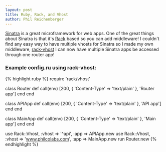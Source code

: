 ```yaml
---
layout: post
title: Ruby, Rack, and Vhost
author: Phil Reichenberger
---
```


[Sinatra](http://www.sinatrarb.com/) is a great microframework for web apps. One of the great things about Sinatra is that it's [Rack](http://rack.github.com/) based so you can add middleware! I couldn't find any easy way to have multiple vhosts for Sinatra so I made my own middleware, [rack-vhost](http://github.com/preichen/rack-vhost) I can now have multiple Sinatra apps be accessed through one router app!

### Example config.ru using rack-vhost:
{% highlight ruby %}
require 'rack/vhost'

class Router
  def call(env)
    [200, { 'Content-Type' => 'text/plain' }, 'Router app']
  end
end

class APIApp
  def call(env)
    [200, { 'Content-Type' => 'text/plain' }, 'API app']
  end
end

class MainApp
  def call(env)
    [200, { 'Content-Type' => 'text/plain' }, 'Main app']
  end
end

use Rack::Vhost, :vhost => '^api', :app => APIApp.new
use Rack::Vhost, :vhost => 'www.philcolabs.com', :app => MainApp.new
run Router.new
{% endhighlight %}
